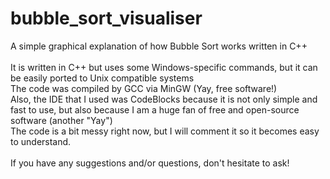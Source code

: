 # bubble_sort_visualiser
A simple graphical explanation of how Bubble Sort works written in C++ <br><br>
It is written in C++ but uses some Windows-specific commands, but it can be easily ported to Unix compatible systems<br>
The code was compiled by GCC via MinGW (Yay, free software!) <br>
Also, the IDE that I used was CodeBlocks because it is not only simple and fast to use, but also because I am a huge fan of free and open-source software (another "Yay")<br>
The code is a bit messy right now, but I will comment it so it becomes easy to understand. <br><br>
If you have any suggestions and/or questions, don't hesitate to ask!
